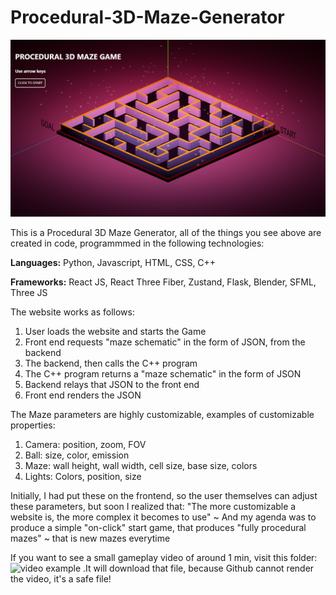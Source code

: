 # Procedural-3D-Maze-Generator

![main_image](https://github.com/irrevocablesake/Procedural-3D-Maze-Generator/blob/main/images/final_render.png)

This is a Procedural 3D Maze Generator, all of the things you see above are created in code, programmmed in the following technologies:

**Languages:** Python, Javascript, HTML, CSS, C++

**Frameworks:** React JS, React Three Fiber, Zustand, Flask, Blender, SFML, Three JS

The website works as follows:
1) User loads the website and starts the Game
2) Front end requests "maze schematic" in the form of JSON, from the backend
3) The backend, then calls the C++ program
4) The C++ program returns a "maze schematic" in the form of JSON
5) Backend relays that JSON to the front end
6) Front end renders the JSON

The Maze parameters are highly customizable, examples of customizable properties:
1) Camera: position, zoom, FOV
2) Ball: size, color, emission
3) Maze: wall height, wall width, cell size, base size, colors 
4) Lights: Colors, position, size

Initially, I had put these on the frontend, so the user themselves can adjust these parameters, but soon I realized that: "The more customizable a website is, the more complex it becomes to use" ~ And my agenda was to produce a simple "on-click" start game, that produces "fully procedural mazes" ~ that is new mazes everytime

If you want to see a small gameplay video of around 1 min, visit this folder: ![video example](https://github.com/irrevocablesake/Procedural-3D-Maze-Generator/blob/main/video_example/) .It will download that file, because Github cannot render the video, it's a safe file!
